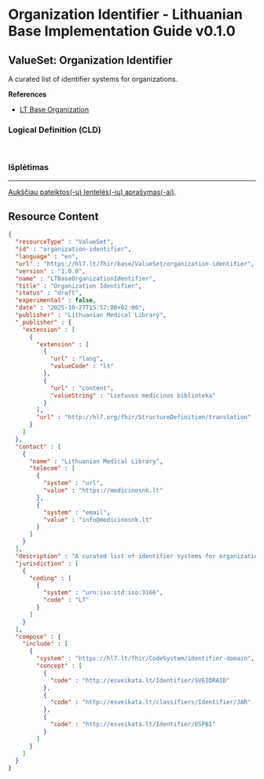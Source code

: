 # Organization Identifier - Lithuanian Base Implementation Guide v0.1.0

## ValueSet: Organization Identifier 

 
A curated list of identifier systems for organizations. 

 **References** 

* [LT Base Organization](StructureDefinition-lt-organization.md)

### Logical Definition (CLD)

 

### Išplėtimas

-------

 [Aukščiau pateiktos(-ų) lentelės(-ių) aprašymas(-ai)](http://build.fhir.org/ig/FHIR/ig-guidance/readingIgs.html#terminology). 



## Resource Content

```json
{
  "resourceType" : "ValueSet",
  "id" : "organization-identifier",
  "language" : "en",
  "url" : "https://hl7.lt/fhir/base/ValueSet/organization-identifier",
  "version" : "1.0.0",
  "name" : "LTBaseOrganizationIdentifier",
  "title" : "Organization Identifier",
  "status" : "draft",
  "experimental" : false,
  "date" : "2025-10-27T15:57:00+02:00",
  "publisher" : "Lithuanian Medical Library",
  "_publisher" : {
    "extension" : [
      {
        "extension" : [
          {
            "url" : "lang",
            "valueCode" : "lt"
          },
          {
            "url" : "content",
            "valueString" : "Lietuvos medicinos biblioteka"
          }
        ],
        "url" : "http://hl7.org/fhir/StructureDefinition/translation"
      }
    ]
  },
  "contact" : [
    {
      "name" : "Lithuanian Medical Library",
      "telecom" : [
        {
          "system" : "url",
          "value" : "https://medicinosnk.lt"
        },
        {
          "system" : "email",
          "value" : "info@medicinosnk.lt"
        }
      ]
    }
  ],
  "description" : "A curated list of identifier systems for organizations.",
  "jurisdiction" : [
    {
      "coding" : [
        {
          "system" : "urn:iso:std:iso:3166",
          "code" : "LT"
        }
      ]
    }
  ],
  "compose" : {
    "include" : [
      {
        "system" : "https://hl7.lt/fhir/CodeSystem/identifier-domain",
        "concept" : [
          {
            "code" : "http://esveikata.lt/Identifier/SVEIDRAID"
          },
          {
            "code" : "http://esveikata.lt/classifiers/Identifier/JAR"
          },
          {
            "code" : "http://esveikata.lt/Identifier/ESPBI"
          }
        ]
      }
    ]
  }
}

```
